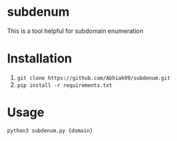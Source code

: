 # subdenum

This is a tool helpful for subdomain enumeration 

# Installation 

1. ` git clone https://github.com/Abhiak99/subdenum.git `
2. ` pip install -r requirements.txt `

# Usage

` python3 subdenum.py {domain} `


